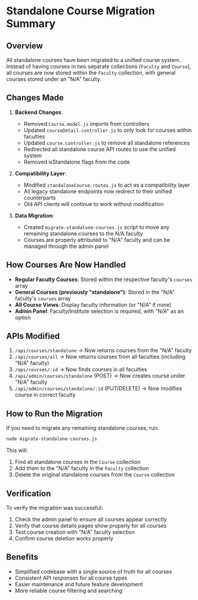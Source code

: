 # Standalone Course Migration Summary

## Overview

All standalone courses have been migrated to a unified course system. Instead of having courses in two separate collections (`Faculty` and `Course`), all courses are now stored within the `Faculty` collection, with general courses stored under an "N/A" faculty.

## Changes Made

1. **Backend Changes**:

   - Removed `Course.model.js` imports from controllers
   - Updated `courseDetail.controller.js` to only look for courses within faculties
   - Updated `course.controller.js` to remove all standalone references
   - Redirected all standalone course API routes to use the unified system
   - Removed isStandalone flags from the code

2. **Compatibility Layer**:

   - Modified `standaloneCourse.routes.js` to act as a compatibility layer
   - All legacy standalone endpoints now redirect to their unified counterparts
   - Old API clients will continue to work without modification

3. **Data Migration**:
   - Created `migrate-standalone-courses.js` script to move any remaining standalone courses to the N/A faculty
   - Courses are properly attributed to "N/A" faculty and can be managed through the admin panel

## How Courses Are Now Handled

- **Regular Faculty Courses**: Stored within the respective faculty's `courses` array
- **General Courses (previously "standalone")**: Stored in the "N/A" faculty's `courses` array
- **All Course Views**: Display faculty information (or "N/A" if none)
- **Admin Panel**: Faculty/Institute selection is required, with "N/A" as an option

## APIs Modified

1. `/api/courses/standalone` → Now returns courses from the "N/A" faculty
2. `/api/courses/all` → Now returns courses from all faculties (including "N/A" faculty)
3. `/api/courses/:id` → Now finds courses in all faculties
4. `/api/admin/courses/standalone` (POST) → Now creates course under "N/A" faculty
5. `/api/admin/courses/standalone/:id` (PUT/DELETE) → Now modifies course in correct faculty

## How to Run the Migration

If you need to migrate any remaining standalone courses, run:

```bash
node migrate-standalone-courses.js
```

This will:

1. Find all standalone courses in the `Course` collection
2. Add them to the "N/A" faculty in the `Faculty` collection
3. Delete the original standalone courses from the `Course` collection

## Verification

To verify the migration was successful:

1. Check the admin panel to ensure all courses appear correctly
2. Verify that course details pages show properly for all courses
3. Test course creation with "N/A" faculty selection
4. Confirm course deletion works properly

## Benefits

- Simplified codebase with a single source of truth for all courses
- Consistent API responses for all course types
- Easier maintenance and future feature development
- More reliable course filtering and searching
